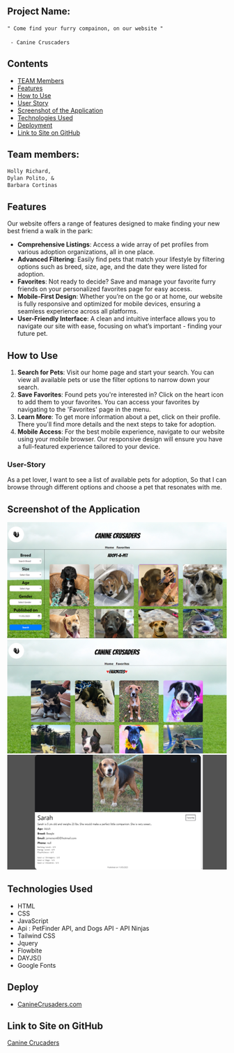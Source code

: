 ## Project Name:

```
" Come find your furry compainon, on our website "

 - Canine Cruscaders

```

## Contents

- [TEAM Members](#team-members)
- [Features](#features)
- [How to Use](#how-to-use)
- [User Story](#user-story)
- [Screenshot of the Application](#screenshot-of-the-application)
- [Technologies Used](#technologies-used)
- [Deployment](#deploy)
- [Link to Site on GitHub](#link-to-site-on-github)

## Team members:

    Holly Richard,
    Dylan Polito, &
    Barbara Cortinas

## Features

Our website offers a range of features designed to make finding your new best friend a walk in the park:

- **Comprehensive Listings**: Access a wide array of pet profiles from various adoption organizations, all in one place.
- **Advanced Filtering**: Easily find pets that match your lifestyle by filtering options such as breed, size, age, and the date they were listed for adoption.
- **Favorites**: Not ready to decide? Save and manage your favorite furry friends on your personalized favorites page for easy access.
- **Mobile-First Design**: Whether you’re on the go or at home, our website is fully responsive and optimized for mobile devices, ensuring a seamless experience across all platforms.
- **User-Friendly Interface**: A clean and intuitive interface allows you to navigate our site with ease, focusing on what’s important - finding your future pet.

## How to Use

1. **Search for Pets**: Visit our home page and start your search. You can view all available pets or use the filter options to narrow down your search.
2. **Save Favorites**: Found pets you're interested in? Click on the heart icon to add them to your favorites. You can access your favorites by navigating to the 'Favorites' page in the menu.
3. **Learn More**: To get more information about a pet, click on their profile. There you'll find more details and the next steps to take for adoption.
4. **Mobile Access**: For the best mobile experience, navigate to our website using your mobile browser. Our responsive design will ensure you have a full-featured experience tailored to your device.

### User-Story

As a pet lover,
I want to see a list of available pets for adoption,
So that I can browse through different options and choose a pet that resonates with me.

## Screenshot of the Application

![Main Page](./assets/images/Screenshot_One.PNG)
![Favorites Page](./assets/images/Screenshot_Two.PNG)
![Dog Modal](./assets/images/Screenshot_Three.PNG)

## Technologies Used

- HTML
- CSS
- JavaScript
- Api : PetFinder API, and Dogs API - API Ninjas
- Tailwind CSS
- Jquery
- Flowbite
- DAYJS()
- Google Fonts

## Deploy

- [CanineCrusaders.com]()

## Link to Site on GitHub

[Canine Crucaders](https://github.com/YeeHolls/Canine-Crusaders)
